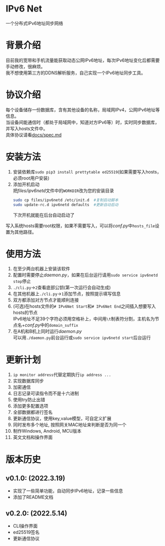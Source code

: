 # IPv6 Net
一个分布式IPv6地址同步网络

# 背景介绍
目前我的宽带和手机流量能获取动态公网IPv6地址，每次IPv6地址变化后都需要手动修改，很麻烦。  
我不想使用第三方的DDNS解析服务，自己实现一个IPv6地址同步工具。  

# 协议介绍
每个设备储存一份数据库，含有其他设备的名称，局域网IPv4，公网IPv6地址等信息。  
当设备间能通信时（都处于局域网中，知道对方IPv6等）时，实时同步数据库，并写入hosts文件中。  
具体协议请看[docs/spec.md](docs/spec.md)  

# 安装方法
1. 安装依赖库`sudo pip3 install prettytable ed25519`(如果需要写入hosts，必须root用户安装)
1. 添加开机启动  
   把*files/ipv6netd*文件中的`WORKDIR`改为您的安装目录
   ```bash
   sudo cp files/ipv6netd /etc/init.d  #复制启动脚本
   sudo update-rc.d ipv6netd defaults  #更新自动启动
   ```
   下次开机就能在后台自动启动了

写入系统hosts需要root权限，如果不需要写入，可以将*conf.py*中`hosts_file`设置为其他路径。  

# 使用方法
1. 在至少两台机器上安装该软件
1. 配置时需要停止*daemon.py*，如果在后台运行请用`sudo service ipv6netd stop`停止
1. `./cli.py`->`2`查看底部公钥(第一次运行会自动生成)
1. 在其他机器上`./cli.py`->`1`添加节点，按照提示填写信息
1. 双方都添加对方节点才能顺利连接
1. (可选)在hosts文件的`# IPv6Net Start`和`# IPv6Net End`之间插入想要写入hosts的节点  
   IPv6地址不足39个字符必须用空格补上，中间用`\t`制表符分割，主机名为节点名+*conf.py*中的`domain_suffix`
1. 在A机和B机上同时运行*daemon.py*  
   可以用`./daemon.py`前台运行或`sudo service ipv6netd start`后台运行

# 更新计划
1. `ip monitor address`代替定期执行`ip address ...`
1. 实现数据库同步
1. 加密通信
1. 日志记录可读指令而不是十六进制
1. 使用try防止出错
1. 添加更多配置选项
1. 全部数据都进行签名
1. 更新通信协议，使用key,value模型，可自定义扩展
1. 同时发布多个地址, 按照网关MAC地址来判断是否为同一个
1. 制作Windows, Android, MCU版本
1. 英文文档和操作界面

# 版本历史
## v0.1.0: (2022.3.19)
- 实现了一些简单功能，自动同步IPv6地址，记录一些信息
- 添加了README文档

## v0.2.0: (2022.5.14)
- CLI操作界面
- ed25519签名
- 更新通信协议
